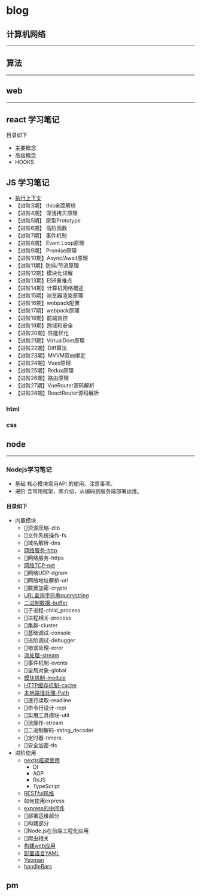 # blog

## 计算机网络
-----------------------
## 算法
-----------------------
## web
-----------------------
## react 学习笔记

目录如下
- 主要概念
- 高级概念
- HOOKS

## JS 学习笔记

* [执行上下文](./src/web/js/src/执行上下文.md)
* 【进阶3期】 this全面解析
* 【进阶4期】 深浅拷贝原理
* 【进阶5期】 原型Prototype
* 【进阶6期】 高阶函数
* 【进阶7期】 事件机制
* 【进阶8期】 Event Loop原理
* 【进阶9期】 Promise原理
* 【进阶10期】Async/Await原理
* 【进阶11期】防抖/节流原理
* 【进阶12期】模块化详解
* 【进阶13期】ES6重难点
* 【进阶14期】计算机网络概述
* 【进阶15期】浏览器渲染原理
* 【进阶16期】webpack配置
* 【进阶17期】webpack原理
* 【进阶18期】前端监控
* 【进阶19期】跨域和安全
* 【进阶20期】性能优化
* 【进阶21期】VirtualDom原理
* 【进阶22期】Diff算法
* 【进阶23期】MVVM双向绑定
* 【进阶24期】Vuex原理
* 【进阶25期】Redux原理
* 【进阶26期】路由原理
* 【进阶27期】VueRouter源码解析
* 【进阶28期】ReactRouter源码解析

### html
### css

## node
-----------------------
### Nodejs学习笔记

- 基础  核心模块常用API 的使用、注意事项。
- 进阶  含常用框架、库介绍，从编码到服务端部署运维。

#### 目录如下
- 内置模块
  - []资源压缩-zlib
  - []文件系统操作-fs
  - []域名解析-dns
  - [网络服务-http](./src/node/src/http/http.md)
  - []网络服务-https
  - [网络TCP-net](./src/node/src/tcp/tcp.md)
  - []网络UDP-dgram
  - []网络地址解析-url
  - []数据加密-crypto
  - [URL查询字符串querystring](./src/node/src/queryString/queryString.md)
  - [二进制数据-buffer](./src/node/src/buffer/buffer.md)
  - []子进程-child_process
  - []进程相关-process
  - []集群-cluster
  - []基础调试-console
  - []进阶调试-debugger
  - []错误处理-error
  - [流处理-stream](./src/node/src/stream/index.md)
  - []事件机制-events
  - []全局对象-global
  - [模块机制-module](./src/node/src/modules/modules.md)
  - [HTTP缓存机制-cache](./src/node/src/Cache/cache.md)
  - [本地路径处理-Path](./src/node/src/path/index.md)
  - []逐行读取-readline
  - []命令行设计-repl
  - []实用工具模块-util
  - []流操作-stream
  - []二进制解码-string_decoder
  - []定时器-timers
  - []安全加密-tls
- 进阶使用
  - [nextjs框架使用](./src/node/src/nextjs/index.md)
    - DI
    - AOP
    - RxJS
    - TypeScript
  - [RESTful风格](./src/node/src/restful/RESTful.md)
  - 如何使用express
  - [express的中间件](./src/node/src/express/middleware.md)
  - []部署运维部分
  - []构建部分 
  - []Node.js在前端工程化应用
  - []爬虫相关 
  - [构建web应用]()
  - [配置语言YAML]()
  - [Yeoman]()
  - [handleBars](./src/node/src/handlebars/handlebars.md)

## pm